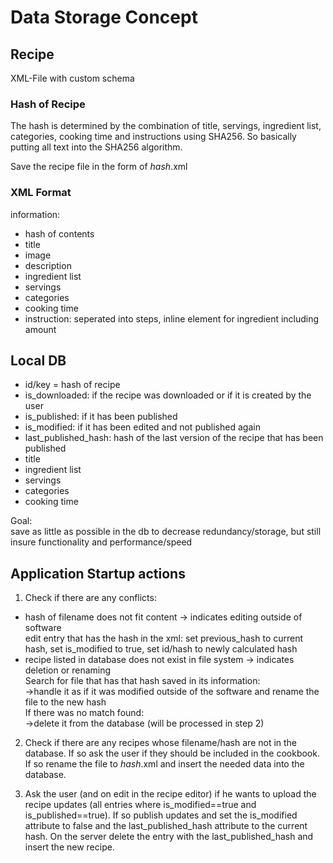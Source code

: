 # Data Storage Concept
## Recipe
XML-File with custom schema

### Hash of Recipe
The hash is determined by the combination of title, servings, ingredient list, categories, cooking time and instructions using SHA256. 
So basically putting all text into the SHA256 algorithm.

Save the recipe file in the form of $hash$.xml  

### XML Format

information:
- hash of contents
- title
- image
- description
- ingredient list
- servings
- categories
- cooking time
- instruction: seperated into steps, inline element for ingredient including amount

## Local DB
- id/key = hash of recipe
- is_downloaded: if the recipe was downloaded or if it is created by the user
- is_published: if it has been published
- is_modified: if it has been edited and not published again
- last_published_hash: hash of the last version of the recipe that has been published
- title
- ingredient list
- servings
- categories
- cooking time

Goal:  
save as little as possible in the db to decrease redundancy/storage, but still insure functionality and performance/speed

## Application Startup actions
1. Check if there are any conflicts:
- hash of filename does not fit content -> indicates editing outside of software  
    edit entry that has the hash in the xml: set previous_hash to current hash, set is_modified to true, set id/hash to newly calculated hash
- recipe listed in database does not exist in file system -> indicates deletion or renaming  
    Search for file that has that hash saved in its information:  
        ->handle it as if it was modified outside of the software and rename the file to the new hash  
    If there was no match found:  
        ->delete it from the database (will be processed in step 2)
  
2. Check if there are any recipes whose filename/hash are not in the database.
If so ask the user if they should be included in the cookbook.
If so rename the file to $hash$.xml and insert the needed data into the database.

3. Ask the user (and on edit in the recipe editor) if he wants to upload the recipe updates (all entries where is_modified==true and is_published==true).
If so publish updates and set the is_modified attribute to false and the last_published_hash attribute to the current hash.
On the server delete the entry with the last_published_hash and insert the new recipe.
